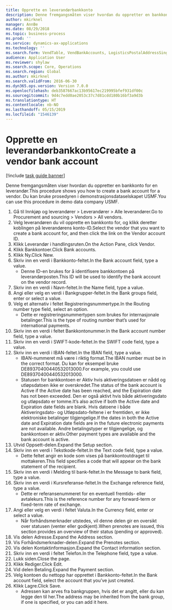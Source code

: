 ```yaml
---
title: Opprette en leverandørbankkonto
description: Denne fremgangsmåten viser hvordan du oppretter en bankkonto for en leverandør.
author: mkirknel
manager: AnnBe
ms.date: 08/29/2018
ms.topic: business-process
ms.prod: ''
ms.service: dynamics-ax-applications
ms.technology: ''
ms.search.form: VendTable, VendBankAccounts, LogisticsPostalAddressSingle
audience: Application User
ms.reviewer: shylaw
ms.search.scope: Core, Operations
ms.search.region: Global
ms.author: mkirknel
ms.search.validFrom: 2016-06-30
ms.dyn365.ops.version: Version 7.0.0
ms.openlocfilehash: deb3587667ac13b95617ec219995bfef931df00c
ms.sourcegitcommit: 9d4c7edd0ae2053c37c7d81cdd180b16bf3a9d3b
ms.translationtype: HT
ms.contentlocale: nb-NO
ms.lasthandoff: 05/15/2019
ms.locfileid: "1546139"
---
```

# <a name="create-a-vendor-bank-account"></a><span data-ttu-id="92030-103">Opprette en leverandørbankkonto</span><span class="sxs-lookup"><span data-stu-id="92030-103">Create a vendor bank account</span></span>

[!include [task guide banner](../../includes/task-guide-banner.md)]

<span data-ttu-id="92030-104">Denne fremgangsmåten viser hvordan du oppretter en bankkonto for en leverandør.</span><span class="sxs-lookup"><span data-stu-id="92030-104">This procedure shows you how to create a bank account for a vendor.</span></span> <span data-ttu-id="92030-105">Du kan bruke prosedyren i demonstrasjonsdataselskapet USMF.</span><span class="sxs-lookup"><span data-stu-id="92030-105">You can use this procedure in demo data company USMF.</span></span>

1. <span data-ttu-id="92030-106">Gå til Innkjøp og leverandører > Leverandører > Alle leverandører.</span><span class="sxs-lookup"><span data-stu-id="92030-106">Go to Procurement and sourcing > Vendors > All vendors.</span></span>
2. <span data-ttu-id="92030-107">Velg leverandøren du vil opprette en bankkonto for, og klikk deretter koblingen på leverandørens konto-ID.</span><span class="sxs-lookup"><span data-stu-id="92030-107">Select the vendor that you want to create a bank account for, and then click the link on the Vendor account ID.</span></span>
3. <span data-ttu-id="92030-108">Klikk Leverandør i handlingsruten.</span><span class="sxs-lookup"><span data-stu-id="92030-108">On the Action Pane, click Vendor.</span></span>
4. <span data-ttu-id="92030-109">Klikk Bankkontoer.</span><span class="sxs-lookup"><span data-stu-id="92030-109">Click Bank accounts.</span></span>
5. <span data-ttu-id="92030-110">Klikk Ny.</span><span class="sxs-lookup"><span data-stu-id="92030-110">Click New.</span></span>
6. <span data-ttu-id="92030-111">Skriv inn en verdi i Bankkonto-feltet.</span><span class="sxs-lookup"><span data-stu-id="92030-111">In the Bank account field, type a value.</span></span>
    * <span data-ttu-id="92030-112">Denne ID-en brukes for å identifisere bankkontoen på leverandørposten.</span><span class="sxs-lookup"><span data-stu-id="92030-112">This ID will be used to identify the bank account on the vendor record.</span></span>  
7. <span data-ttu-id="92030-113">Skriv inn en verdi i Navn-feltet.</span><span class="sxs-lookup"><span data-stu-id="92030-113">In the Name field, type a value.</span></span>
8. <span data-ttu-id="92030-114">Angi eller velg en verdi i Bankgrupper-feltet.</span><span class="sxs-lookup"><span data-stu-id="92030-114">In the Bank groups field, enter or select a value.</span></span>
9. <span data-ttu-id="92030-115">Velg et alternativ i feltet Registreringsnummertype.</span><span class="sxs-lookup"><span data-stu-id="92030-115">In the Routing number type field, select an option.</span></span>
    * <span data-ttu-id="92030-116">Dette er registreringsnummertypen som brukes for internasjonale betalinger.</span><span class="sxs-lookup"><span data-stu-id="92030-116">This is the type of routing number that’s used for international payments.</span></span>  
10. <span data-ttu-id="92030-117">Skriv inn en verdi i feltet Bankkontonummer.</span><span class="sxs-lookup"><span data-stu-id="92030-117">In the Bank account number field, type a value.</span></span>
11. <span data-ttu-id="92030-118">Skriv inn en verdi i SWIFT-kode-feltet.</span><span class="sxs-lookup"><span data-stu-id="92030-118">In the SWIFT code field, type a value.</span></span>
12. <span data-ttu-id="92030-119">Skriv inn en verdi i IBAN-feltet.</span><span class="sxs-lookup"><span data-stu-id="92030-119">In the IBAN field, type a value.</span></span>
    * <span data-ttu-id="92030-120">IBAN-nummeret må være i riktig format.</span><span class="sxs-lookup"><span data-stu-id="92030-120">The IBAN number must be in the correct format.</span></span> <span data-ttu-id="92030-121">Du kan for eksempel bruke DE89370400440532013000.</span><span class="sxs-lookup"><span data-stu-id="92030-121">For example, you could use DE89370400440532013000.</span></span>  
    * <span data-ttu-id="92030-122">Statusen for bankkontoen er Aktiv hvis aktiveringsdatoen er nådd og utløpsdatoen ikke er overskredet.</span><span class="sxs-lookup"><span data-stu-id="92030-122">The status of the bank account is Active if the Active date has been reached, and the Expiration date has not been exceeded.</span></span> <span data-ttu-id="92030-123">Den er også aktivt hvis både aktiveringsdato og utløpsdato er tomme.</span><span class="sxs-lookup"><span data-stu-id="92030-123">It’s also active if both the Active date and Expiration date fields are blank.</span></span> <span data-ttu-id="92030-124">Hvis datoene i både Aktiveringsdato- og Utløpsdato-feltene i er fremtiden, er ikke elektroniske betalinger tilgjengelige.</span><span class="sxs-lookup"><span data-stu-id="92030-124">If the dates in both the Active date and Expiration date fields are in the future electronic payments are not available.</span></span> <span data-ttu-id="92030-125">Andre betalingstyper er tilgjengelige, og bankkontoen er aktiv.</span><span class="sxs-lookup"><span data-stu-id="92030-125">Other payment types are available and the bank account is active.</span></span>  
13. <span data-ttu-id="92030-126">Utvid Oppsett-delen.</span><span class="sxs-lookup"><span data-stu-id="92030-126">Expand the Setup section.</span></span>
14. <span data-ttu-id="92030-127">Skriv inn en verdi i Tekstkode-feltet.</span><span class="sxs-lookup"><span data-stu-id="92030-127">In the Text code field, type a value.</span></span>
    * <span data-ttu-id="92030-128">Dette feltet angir en kode som vises på bankkontoutdraget til mottakeren.</span><span class="sxs-lookup"><span data-stu-id="92030-128">This field specifies a code that will appear on the bank statement of the recipient.</span></span>  
15. <span data-ttu-id="92030-129">Skriv inn en verdi i Melding til bank-feltet.</span><span class="sxs-lookup"><span data-stu-id="92030-129">In the Message to bank field, type a value.</span></span>
16. <span data-ttu-id="92030-130">Skriv inn en verdi i Kursreferanse-feltet.</span><span class="sxs-lookup"><span data-stu-id="92030-130">In the Exchange reference field, type a value.</span></span>
    * <span data-ttu-id="92030-131">Dette er referansenummeret for en eventuell fremtids- eller avtalekurs.</span><span class="sxs-lookup"><span data-stu-id="92030-131">This is the reference number for any forward-term or fixed-term rate of exchange.</span></span>  
17. <span data-ttu-id="92030-132">Angi eller velg en verdi i feltet Valuta.</span><span class="sxs-lookup"><span data-stu-id="92030-132">In the Currency field, enter or select a value.</span></span>
    * <span data-ttu-id="92030-133">Når forhåndsmerknader utstedes, vil denne delen gir en oversikt over statusen (venter eller godkjent).</span><span class="sxs-lookup"><span data-stu-id="92030-133">When prenotes are issued, this section provides an overview of their status (pending or approved).</span></span>  
18. <span data-ttu-id="92030-134">Vis delen Adresse.</span><span class="sxs-lookup"><span data-stu-id="92030-134">Expand the Address section.</span></span>
19. <span data-ttu-id="92030-135">Vis Forhåndsmerknader-delen.</span><span class="sxs-lookup"><span data-stu-id="92030-135">Expand the Prenotes section.</span></span>
20. <span data-ttu-id="92030-136">Vis delen Kontaktinformasjon.</span><span class="sxs-lookup"><span data-stu-id="92030-136">Expand the Contact information section.</span></span>
21. <span data-ttu-id="92030-137">Skriv inn en verdi i feltet Telefon.</span><span class="sxs-lookup"><span data-stu-id="92030-137">In the Telephone field, type a value.</span></span>
22. <span data-ttu-id="92030-138">Lukk siden.</span><span class="sxs-lookup"><span data-stu-id="92030-138">Close the page.</span></span>
23. <span data-ttu-id="92030-139">Klikk Rediger.</span><span class="sxs-lookup"><span data-stu-id="92030-139">Click Edit.</span></span>
24. <span data-ttu-id="92030-140">Vid delen Betaling.</span><span class="sxs-lookup"><span data-stu-id="92030-140">Expand the Payment section.</span></span>
25. <span data-ttu-id="92030-141">Velg kontoen du nettopp har opprettet i Bankkonto-feltet.</span><span class="sxs-lookup"><span data-stu-id="92030-141">In the Bank  account field, select the account that you’ve just created.</span></span>
26. <span data-ttu-id="92030-142">Klikk Lagre.</span><span class="sxs-lookup"><span data-stu-id="92030-142">Click Save.</span></span>
    * <span data-ttu-id="92030-143">Adressen kan arves fra bankgruppen, hvis det er angitt, eller du kan legge den til her.</span><span class="sxs-lookup"><span data-stu-id="92030-143">The address may be inherited from the bank group, if one is specified, or you can add it here.</span></span>  

